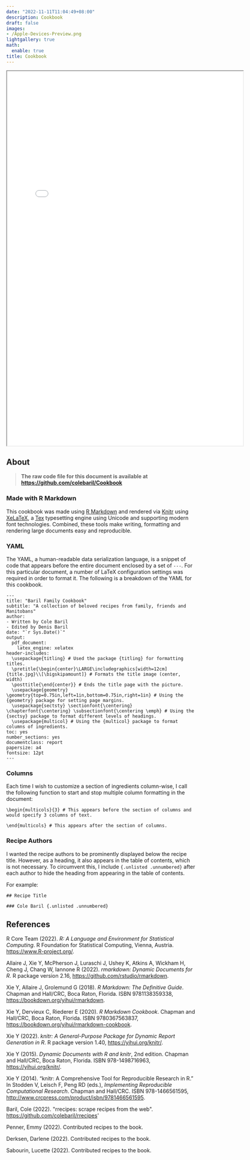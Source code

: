```yaml
---
date: "2022-11-11T11:04:49+08:00"
description: Cookbook
draft: false
images:
- /Apple-Devices-Preview.png
lightgallery: true
math:
  enable: true
title: Cookbook
---
```


<iframe src = "Cookbook.pdf" height="1000"  width=125%></iframe>

## About

> **The raw code file for this document is available at https://github.com/colebaril/Cookbook**

### Made with R Markdown

This cookbook was made using [R Markdown](https://rmarkdown.rstudio.com/) and rendered via [Knitr](https://yihui.org/knitr/) using [XeLaTeX](https://www.overleaf.com/learn/latex/XeLaTeX), a [Tex](https://en.wikipedia.org/wiki/TeX) typesetting engine using Unicode and supporting modern font technologies. Combined, these tools make writing, formatting and rendering large documents easy and reproducible.

### YAML

The YAML, a human-readable data serialization language, is a snippet of code that appears before the entire document enclosed by a set of `---`. For this particular document, a number of LaTeX configuration settings was required in order to format it. The following is a breakdown of the YAML for this cookbook. 

```{YAML}
---
title: "Baril Family Cookbook"
subtitle: "A collection of beloved recipes from family, friends and Manitobans"
author:
- Written by Cole Baril
- Edited by Denis Baril
date: "`r Sys.Date()`"
output:
  pdf_document: 
    latex_engine: xelatex
header-includes: 
  \usepackage{titling} # Used the package {titling} for formatting titles.
  \pretitle{\begin{center}\LARGE\includegraphics[width=12cm]{title.jpg}\\[\bigskipamount]} # Formats the title image (center, width)
  \posttitle{\end{center}} # Ends the title page with the picture.
  \usepackage{geometry} \geometry{top=0.75in,left=1in,bottom=0.75in,right=1in} # Using the {geometry} package for setting page margins.
  \usepackage{sectsty} \sectionfont{\centering} \chapterfont{\centering} \subsectionfont{\centering \emph} # Using the {sectsy} package to format different levels of headings.
  \usepackage{multicol} # Using the {multicol} package to format columns of ingredients.
toc: yes
number_sections: yes
documentclass: report
papersize: a4
fontsize: 12pt
---
```

### Columns 

Each time I wish to customize a section of ingredients column-wise, I call the following function to start and stop multiple column formatting in the document:

```{LaTeX}
\begin{multicols}{3} # This appears before the section of columns and would specify 3 columns of text.

\end{multicols} # This appears after the section of columns.
```

### Recipe Authors 

I wanted the recipe authors to be prominently displayed below the recipe title. However, as a heading, it also appears in the table of contents, which is not necessary. To circumvent this, I include `{.unlisted .unnumbered}` after each author to hide the heading from appearing in the table of contents. 

For example:

```{LaTeX}
## Recipe Title

### Cole Baril {.unlisted .unnumbered}
```


## References

R Core Team (2022). _R: A Language and Environment for Statistical Computing_. R Foundation for Statistical Computing, Vienna, Austria.
<https://www.R-project.org/>.

Allaire J, Xie Y, McPherson J, Luraschi J, Ushey K, Atkins A, Wickham H, Cheng J, Chang W, Iannone R (2022). _rmarkdown: Dynamic Documents for
R_. R package version 2.16, <https://github.com/rstudio/rmarkdown>.

Xie Y, Allaire J, Grolemund G (2018). _R Markdown: The Definitive Guide_. Chapman and Hall/CRC, Boca Raton, Florida. ISBN 9781138359338,
<https://bookdown.org/yihui/rmarkdown>.

Xie Y, Dervieux C, Riederer E (2020). _R Markdown Cookbook_. Chapman and Hall/CRC, Boca Raton, Florida. ISBN 9780367563837,
<https://bookdown.org/yihui/rmarkdown-cookbook>.

Xie Y (2022). _knitr: A General-Purpose Package for Dynamic Report Generation in R_. R package version 1.40, <https://yihui.org/knitr/>.

Xie Y (2015). _Dynamic Documents with R and knitr_, 2nd edition. Chapman and Hall/CRC, Boca Raton, Florida. ISBN 978-1498716963,
<https://yihui.org/knitr/>.

Xie Y (2014). “knitr: A Comprehensive Tool for Reproducible Research in R.” In Stodden V, Leisch F, Peng RD (eds.), _Implementing Reproducible
Computational Research_. Chapman and Hall/CRC. ISBN 978-1466561595, <http://www.crcpress.com/product/isbn/9781466561595>.

Baril, Cole (2022). "rrecipes: scrape recipes from the web". <https://github.com/colebaril/rrecipes>'

Penner, Emmy (2022). Contributed recipes to the book. 

Derksen, Darlene (2022). Contributed recipes to the book. 

Sabourin, Lucette (2022). Contributed recipes to the book. 
